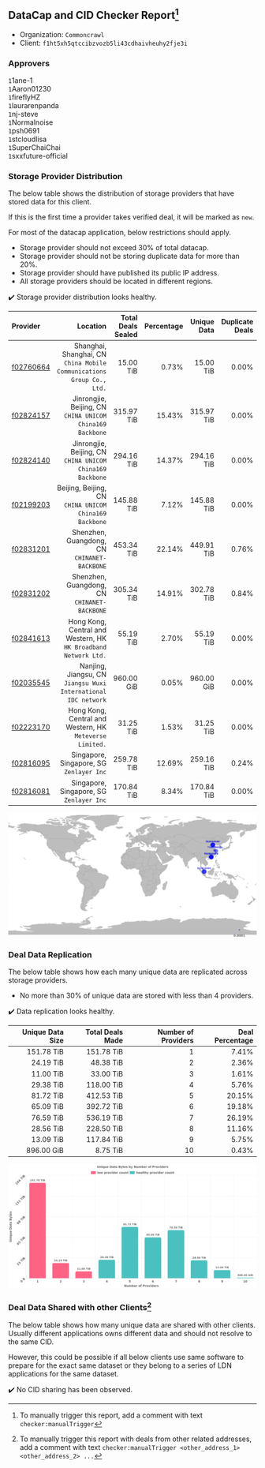 ## DataCap and CID Checker Report[^1]
 - Organization: `Commoncrawl`
 - Client: `f1ht5xh5qtccibzvozb5li43cdhaivheuhy2fje3i`
### Approvers
`1`1ane-1<br/>`1`Aaron01230<br/>`1`fireflyHZ<br/>`1`laurarenpanda<br/>`1`nj-steve<br/>`1`Normalnoise<br/>`1`psh0691<br/>`1`stcloudlisa<br/>`1`SuperChaiChai<br/>`1`sxxfuture-official


### Storage Provider Distribution
The below table shows the distribution of storage providers that have stored data for this client.

If this is the first time a provider takes verified deal, it will be marked as `new`.

For most of the datacap application, below restrictions should apply.
 - Storage provider should not exceed 30% of total datacap.
 - Storage provider should not be storing duplicate data for more than 20%.
 - Storage provider should have published its public IP address.
 - All storage providers should be located in different regions.

✔️ Storage provider distribution looks healthy.

| Provider                                              |                                                                 Location | Total Deals Sealed | Percentage | Unique Data | Duplicate Deals |
| :---------------------------------------------------- | -----------------------------------------------------------------------: | -----------------: | ---------: | ----------: | --------------: |
| [f02760664](https://filfox.info/en/address/f02760664) | Shanghai, Shanghai, CN<br/>`China Mobile Communications Group Co., Ltd.` |          15.00 TiB |      0.73% |   15.00 TiB |           0.00% |
| [f02824157](https://filfox.info/en/address/f02824157) |             Jinrongjie, Beijing, CN<br/>`CHINA UNICOM China169 Backbone` |         315.97 TiB |     15.43% |  315.97 TiB |           0.00% |
| [f02824140](https://filfox.info/en/address/f02824140) |             Jinrongjie, Beijing, CN<br/>`CHINA UNICOM China169 Backbone` |         294.16 TiB |     14.37% |  294.16 TiB |           0.00% |
| [f02199203](https://filfox.info/en/address/f02199203) |                Beijing, Beijing, CN<br/>`CHINA UNICOM China169 Backbone` |         145.88 TiB |      7.12% |  145.88 TiB |           0.00% |
| [f02831201](https://filfox.info/en/address/f02831201) |                          Shenzhen, Guangdong, CN<br/>`CHINANET-BACKBONE` |         453.34 TiB |     22.14% |  449.91 TiB |           0.76% |
| [f02831202](https://filfox.info/en/address/f02831202) |                          Shenzhen, Guangdong, CN<br/>`CHINANET-BACKBONE` |         305.34 TiB |     14.91% |  302.78 TiB |           0.84% |
| [f02841613](https://filfox.info/en/address/f02841613) |       Hong Kong, Central and Western, HK<br/>`HK Broadband Network Ltd.` |          55.19 TiB |      2.70% |   55.19 TiB |           0.00% |
| [f02035545](https://filfox.info/en/address/f02035545) |        Nanjing, Jiangsu, CN<br/>`Jiangsu Wuxi International IDC network` |         960.00 GiB |      0.05% |  960.00 GiB |           0.00% |
| [f02223170](https://filfox.info/en/address/f02223170) |              Hong Kong, Central and Western, HK<br/>`Meteverse Limited.` |          31.25 TiB |      1.53% |   31.25 TiB |           0.00% |
| [f02816095](https://filfox.info/en/address/f02816095) |                              Singapore, Singapore, SG<br/>`Zenlayer Inc` |         259.78 TiB |     12.69% |  259.16 TiB |           0.24% |
| [f02816081](https://filfox.info/en/address/f02816081) |                              Singapore, Singapore, SG<br/>`Zenlayer Inc` |         170.84 TiB |      8.34% |  170.84 TiB |           0.00% |

<img src="https://raw.githubusercontent.com/data-preservation-programs/filplus-checker-assets/main/filecoin-project/filecoin-plus-large-datasets/issues/2287/1703751609673.png"/>

### Deal Data Replication
The below table shows how each many unique data are replicated across storage providers.

- No more than 30% of unique data are stored with less than 4 providers.

✔️ Data replication looks healthy.

| Unique Data Size | Total Deals Made | Number of Providers | Deal Percentage |
| ---------------: | ---------------: | ------------------: | --------------: |
|       151.78 TiB |       151.78 TiB |                   1 |           7.41% |
|        24.19 TiB |        48.38 TiB |                   2 |           2.36% |
|        11.00 TiB |        33.00 TiB |                   3 |           1.61% |
|        29.38 TiB |       118.00 TiB |                   4 |           5.76% |
|        81.72 TiB |       412.53 TiB |                   5 |          20.15% |
|        65.09 TiB |       392.72 TiB |                   6 |          19.18% |
|        76.59 TiB |       536.19 TiB |                   7 |          26.19% |
|        28.56 TiB |       228.50 TiB |                   8 |          11.16% |
|        13.09 TiB |       117.84 TiB |                   9 |           5.75% |
|       896.00 GiB |         8.75 TiB |                  10 |           0.43% |

<img src="https://raw.githubusercontent.com/data-preservation-programs/filplus-checker-assets/main/filecoin-project/filecoin-plus-large-datasets/issues/2287/1703751610355.png"/>

### Deal Data Shared with other Clients[^3]
The below table shows how many unique data are shared with other clients.
Usually different applications owns different data and should not resolve to the same CID.

However, this could be possible if all below clients use same software to prepare for the exact same dataset or they belong to a series of LDN applications for the same dataset.

✔️ No CID sharing has been observed.

[^1]: To manually trigger this report, add a comment with text `checker:manualTrigger`

[^2]: Deals from those addresses are combined into this report as they are specified with `checker:manualTrigger`

[^3]: To manually trigger this report with deals from other related addresses, add a comment with text `checker:manualTrigger <other_address_1> <other_address_2> ...`

